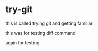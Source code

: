 # try-git
this is called trying git and getting familiar

this was for testing diff command

again for testing
